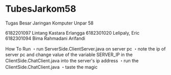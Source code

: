 # TubesJarkom58
Tugas Besar Jaringan Komputer Unpar 58

6182201097 Lintang Kastara Erlangga
6182301020  Lelipaly, Eric
6182301094  Bima Rahmadani Arifandi


How To Run
・run ServerSide.ClientServer.java on server pc
・note the ip of server pc and change value of the variable SERVER_IP in the ClientSide.ChatClient.java into the server's ip address
・run the ClientSide.ChatClient.java
・taste the magic 